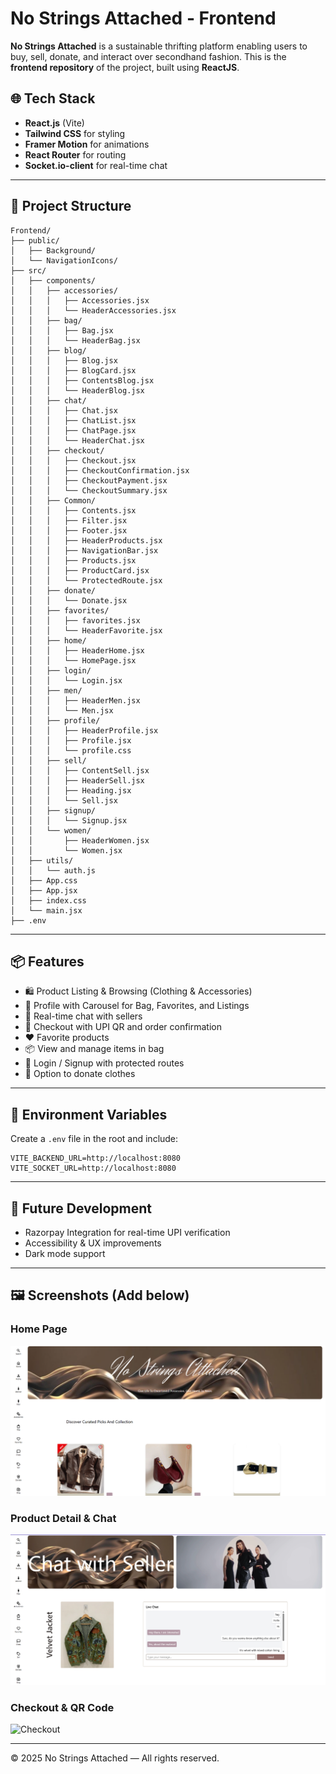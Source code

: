# No Strings Attached - Frontend

**No Strings Attached** is a sustainable thrifting platform enabling users to buy, sell, donate, and interact over secondhand fashion. This is the **frontend repository** of the project, built using **ReactJS**.

## 🌐 Tech Stack

- **React.js** (Vite)
- **Tailwind CSS** for styling
- **Framer Motion** for animations
- **React Router** for routing
- **Socket.io-client** for real-time chat

---

## 📁 Project Structure

```
Frontend/
├── public/
│   ├── Background/
│   └── NavigationIcons/
├── src/
│   ├── components/
│   │   ├── accessories/
│   │   │   ├── Accessories.jsx
│   │   │   └── HeaderAccessories.jsx
│   │   ├── bag/
│   │   │   ├── Bag.jsx
│   │   │   └── HeaderBag.jsx
│   │   ├── blog/
│   │   │   ├── Blog.jsx
│   │   │   ├── BlogCard.jsx
│   │   │   ├── ContentsBlog.jsx
│   │   │   └── HeaderBlog.jsx
│   │   ├── chat/
│   │   │   ├── Chat.jsx
│   │   │   ├── ChatList.jsx
│   │   │   ├── ChatPage.jsx
│   │   │   └── HeaderChat.jsx
│   │   ├── checkout/
│   │   │   ├── Checkout.jsx
│   │   │   ├── CheckoutConfirmation.jsx
│   │   │   ├── CheckoutPayment.jsx
│   │   │   └── CheckoutSummary.jsx
│   │   ├── Common/
│   │   │   ├── Contents.jsx
│   │   │   ├── Filter.jsx
│   │   │   ├── Footer.jsx
│   │   │   ├── HeaderProducts.jsx
│   │   │   ├── NavigationBar.jsx
│   │   │   ├── Products.jsx
│   │   │   ├── ProductCard.jsx
│   │   │   └── ProtectedRoute.jsx
│   │   ├── donate/
│   │   │   └── Donate.jsx
│   │   ├── favorites/
│   │   │   ├── favorites.jsx
│   │   │   └── HeaderFavorite.jsx
│   │   ├── home/
│   │   │   ├── HeaderHome.jsx
│   │   │   └── HomePage.jsx
│   │   ├── login/
│   │   │   └── Login.jsx
│   │   ├── men/
│   │   │   ├── HeaderMen.jsx
│   │   │   └── Men.jsx
│   │   ├── profile/
│   │   │   ├── HeaderProfile.jsx
│   │   │   ├── Profile.jsx
│   │   │   └── profile.css
│   │   ├── sell/
│   │   │   ├── ContentSell.jsx
│   │   │   ├── HeaderSell.jsx
│   │   │   ├── Heading.jsx
│   │   │   └── Sell.jsx
│   │   ├── signup/
│   │   │   └── Signup.jsx
│   │   └── women/
│   │       ├── HeaderWomen.jsx
│   │       └── Women.jsx
│   ├── utils/
│   │   └── auth.js
│   ├── App.css
│   ├── App.jsx
│   ├── index.css
│   └── main.jsx
├── .env
```

---

## 📦 Features

- 🛍️ Product Listing & Browsing (Clothing & Accessories)
- 👤 Profile with Carousel for Bag, Favorites, and Listings
- 💬 Real-time chat with sellers
- 🧾 Checkout with UPI QR and order confirmation
- ❤️ Favorite products
- 📦 View and manage items in bag
- 🔐 Login / Signup with protected routes
- 🎁 Option to donate clothes

---

## 🔧 Environment Variables

Create a `.env` file in the root and include:

```
VITE_BACKEND_URL=http://localhost:8080
VITE_SOCKET_URL=http://localhost:8080

```

---

## 🚧 Future Development

- Razorpay Integration for real-time UPI verification
- Accessibility & UX improvements
- Dark mode support

---

## 🖼️ Screenshots (Add below)

### Home Page
![Home](screenshots/home.png)

### Product Detail & Chat
![Chat](screenshots/chat.png)

### Checkout & QR Code
![Checkout](screenshots/checkout.png)

---

© 2025 No Strings Attached — All rights reserved.
